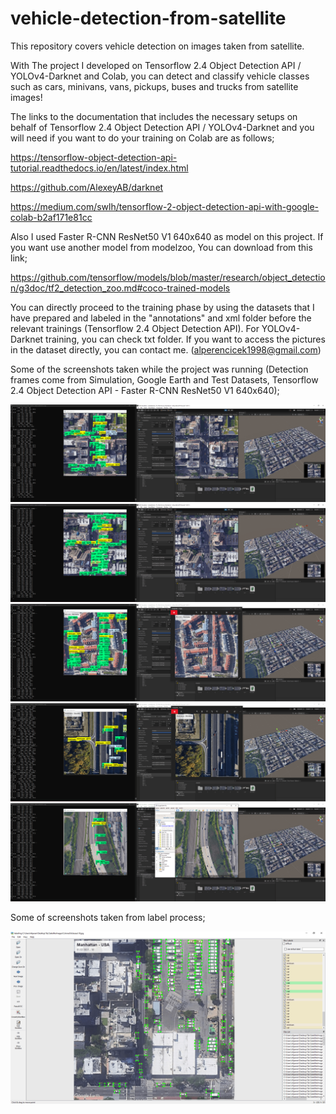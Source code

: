 # vehicle-detection-from-satellite

This repository covers vehicle detection on images taken from satellite.

With The project I developed on Tensorflow 2.4 Object Detection API / YOLOv4-Darknet and Colab, you can detect and classify vehicle classes such as cars, minivans, vans, pickups, buses and trucks from satellite images!

The links to the documentation that includes the necessary setups on behalf of Tensorflow 2.4 Object Detection API / YOLOv4-Darknet and you will need if you want to do your training on Colab are as follows;

https://tensorflow-object-detection-api-tutorial.readthedocs.io/en/latest/index.html

https://github.com/AlexeyAB/darknet

https://medium.com/swlh/tensorflow-2-object-detection-api-with-google-colab-b2af171e81cc


Also I used Faster R-CNN ResNet50 V1 640x640 as model on this project. If you want use another model from modelzoo, You can download from this link;

https://github.com/tensorflow/models/blob/master/research/object_detection/g3doc/tf2_detection_zoo.md#coco-trained-models

You can directly proceed to the training phase by using the datasets that I have prepared and labeled in the "annotations" and xml folder before the relevant trainings (Tensorflow 2.4 Object Detection API). For YOLOv4-Darknet training, you can check txt folder. If you want to access the pictures in the dataset directly, you can contact me. (alperencicek1998@gmail.com)


Some of the screenshots taken while the project was running (Detection frames come from Simulation, Google Earth and Test Datasets, Tensorflow 2.4 Object Detection API - Faster R-CNN ResNet50 V1 640x640);


![#1](https://github.com/AlperenCicek/vehicle-detection-from-satellite/blob/main/example-images/SS-28.03.2021-1-min.PNG)
![#2](https://github.com/AlperenCicek/vehicle-detection-from-satellite/blob/main/example-images/SS-28.03.2021-2-min.PNG)
![#3](https://github.com/AlperenCicek/vehicle-detection-from-satellite/blob/main/example-images/SS-28.03.2021-3-min.PNG)
![#4](https://github.com/AlperenCicek/vehicle-detection-from-satellite/blob/main/example-images/SS-28.03.2021-4-min.PNG)
![#5](https://github.com/AlperenCicek/vehicle-detection-from-satellite/blob/main/example-images/SS-28.03.2021-5-min.PNG)



Some of screenshots taken from label process;


![#LabelProcessSS](https://github.com/AlperenCicek/vehicle-detection-from-satellite/blob/main/example-images/LabelProcessSS-min.PNG)